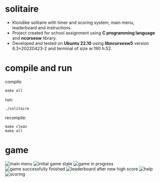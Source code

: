 # solitaire
* Klondike solitaire with timer and scoring system, main menu, leaderboard and instructions. <br />
* Project created for school assignment using **C programming language** and **ncursesw** library. <br />
* Developed and tested on **Ubuntu 22.10** using **libncursesw5** version 6.3+20220423-2 and terminal of size w:190 h:52. <br />

# compile and run
compile:
```
make all
```
run:
```
./solitaire
```
recompile:
```
make clean
make all
```
# game
![main menu](https://raw.githubusercontent.com/mmankos/solitaire/main/pngs/main_menu.png)
![initial game state](https://raw.githubusercontent.com/mmankos/solitaire/main/pngs/game_init.png)
![game in progress](https://raw.githubusercontent.com/mmankos/solitaire/main/pngs/game_played.png)
![game successfully finished](https://raw.githubusercontent.com/mmankos/solitaire/main/pngs/score_second.png)
![leaderboard after new high score](https://raw.githubusercontent.com/mmankos/solitaire/main/pngs/score_second_changed.png)
![help](https://raw.githubusercontent.com/mmankos/solitaire/main/pngs/help.png)
![scoring](https://raw.githubusercontent.com/mmankos/solitaire/main/pngs/scoring.png)